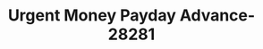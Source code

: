 ---
f_zip-code: 97006
f_state-code: OR
title: Urgent Money Payday Advance-28281
f_phone: 503-777-2274
f_city-only: Beaverton
f_address: 20577 Southwest Tualatin Valley Highway Beaverton
f_location-unique-id: '28281'
slug: urgent-money-payday-advance-28281
updated-on: '2024-05-30T13:46:58.046Z'
created-on: '2024-05-30T13:36:59.803Z'
published-on: '2024-05-30T13:54:32.469Z'
f_city-state: cms/city/beaverton-or.md
f_company: cms/company/urgent-money-payday-advance.md
f_state: cms/state/oregon.md
layout: '[payday-loan].html'
tags: payday-loan
---